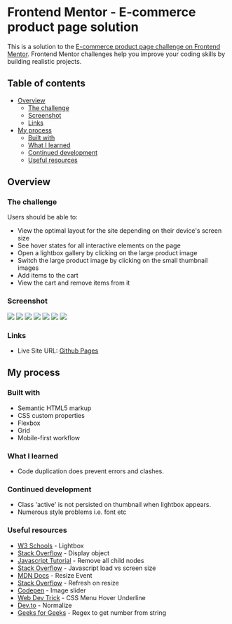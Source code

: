 # Frontend Mentor - E-commerce product page solution

This is a solution to the [E-commerce product page challenge on Frontend Mentor](https://www.frontendmentor.io/challenges/ecommerce-product-page-UPsZ9MJp6). Frontend Mentor challenges help you improve your coding skills by building realistic projects.

## Table of contents

- [Overview](#overview)
  - [The challenge](#the-challenge)
  - [Screenshot](#screenshot)
  - [Links](#links)
- [My process](#my-process)
  - [Built with](#built-with)
  - [What I learned](#what-i-learned)
  - [Continued development](#continued-development)
  - [Useful resources](#useful-resources)

## Overview

### The challenge

Users should be able to:

- View the optimal layout for the site depending on their device's screen size
- See hover states for all interactive elements on the page
- Open a lightbox gallery by clicking on the large product image
- Switch the large product image by clicking on the small thumbnail images
- Add items to the cart
- View the cart and remove items from it

### Screenshot

![](./ecommerce-desktop.png)
![](./ecommerce-desktop-cart-empty.png)
![](./ecommerce-desktop-cart.png)
![](./ecommerce-desktop-lightbox.png)
![](./ecommerce-mobile.png)
![](./ecommerce-mobile-cart.png)
![](./ecommerce-mobile-sidepanel.png)

### Links

- Live Site URL: [Github Pages](https://jdegand.github.io/ecommerce-product-page)

## My process

### Built with

- Semantic HTML5 markup
- CSS custom properties
- Flexbox
- Grid
- Mobile-first workflow

### What I learned

- Code duplication does prevent errors and clashes.     

### Continued development

- Class 'active' is not persisted on thumbnail when lightbox appears.
- Numerous style problems i.e. font etc

### Useful resources

- [W3 Schools](https://www.w3schools.com/howto/howto_js_lightbox.asp) - Lightbox
- [Stack Overflow](https://stackoverflow.com/questions/34135379/display-content-of-object-htmldivelement?rq=1) - Display object
- [Javascript Tutorial](https://www.javascripttutorial.net/dom/manipulating/remove-all-child-nodes/) - Remove all child nodes
- [Stack Overflow](https://stackoverflow.com/questions/30947430/best-way-to-have-a-javascript-load-only-on-desktop-version-of-site) - Javascript load vs screen size
- [MDN Docs](https://developer.mozilla.org/en-US/docs/Web/API/Window/resize_event) - Resize Event
- [Stack Overflow](https://stackoverflow.com/questions/14915653/refresh-page-on-resize-with-javascript-or-jquery) - Refresh on resize
- [Codepen](https://codepen.io/edubz/pen/wxbKwZ) - Image slider
- [Web Dev Trick](https://webdevtrick.com/css-menu-hover-underline/) - CSS Menu Hover Underline
- [Dev.to](https://dev.to/danielpdev/normalize-your-complex-js-objects-21d9) - Normalize
- [Geeks for Geeks](https://www.geeksforgeeks.org/extract-a-number-from-a-string-using-javascript/) - Regex to get number from string
